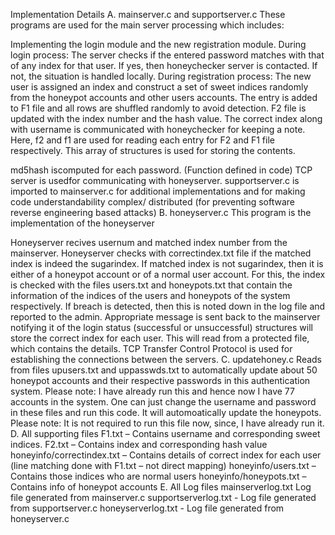 Implementation Details
A. mainserver.c and supportserver.c
These programs are used for the main server processing which includes:

Implementing the login module and the new registration module.
During login process: The server checks if the entered password matches with that of any index for that user. If yes, then honeychecker server is contacted. If not, the situation is handled locally.
During registration process: The new user is assigned an index and construct a set of sweet indices randomly from the honeypot accounts and other users accounts. The entry is added to F1 file and all rows are shuffled randomly to avoid detection. F2 file is updated with the index number and the hash value. The correct index along with username is communicated with honeychecker for keeping a note.
Here, f2 and f1 are used for reading each entry for F2 and F1 file respectively. This array of structures is used for storing the contents.

md5hash iscomputed for each password. (Function defined in code)
TCP server is usedfor communicating with honeyserver.
supportserver.c is imported to mainserver.c for additional implementations and for making code understandability complex/ distributed (for preventing software reverse engineering based attacks)
B. honeyserver.c
This program is the implementation of the honeyserver

Honeyserver recives usernum and matched index number from the mainserver. Honeyserver checks with correctindex.txt file if the matched index is indeed the sugarindex.
If matched index is not sugarindex, then it is either of a honeypot account or of a normal user account. For this, the index is checked with the files users.txt and honeypots.txt that contain the information of the indices of the users and honeypots of the system respectively.
If breach is detected, then this is noted down in the log file and reported to the admin.
Appropriate message is sent back to the mainserver notifying it of the login status (successful or unsuccessful) structures will store the correct index for each user. This will read from a protected file, which contains the details. TCP Transfer Control Protocol is used for establishing the connections between the servers.
C. updatehoney.c
Reads from files upusers.txt and uppasswds.txt to automatically update about 50 honeypot accounts and their respective passwords in this authentication system.
Please note: I have already run this and hence now I have 77 accounts in the system. One can just change the username and password in these files and run this code. It will automoatically update the honeypots.
Please note: It is not required to run this file now, since, I have already run it.
D. All supporting files
F1.txt – Contains username and corresponding sweet indices.
F2.txt – Contains index and corresponding hash value
honeyinfo/correctindex.txt – Contains details of correct index for each user (line matching done with F1.txt – not direct mapping)
honeyinfo/users.txt – Contains those indices who are normal users honeyinfo/honeypots.txt – Contains info of honeypot accounts
E. All Log files mainserverlog.txt
Log file generated from mainserver.c supportserverlog.txt - Log file generated from supportserver.c honeyserverlog.txt - Log file generated from honeyserver.c
